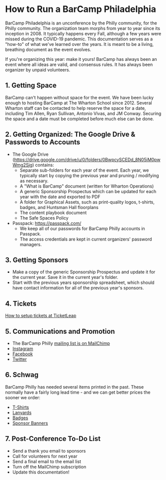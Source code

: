 # How to Run a BarCamp Philadelphia

BarCamp Philadelphia is an unconference by the Philly community, for the Philly community. The organization team morphs from year to year since its inception in 2008. It typically happens every Fall, although a few years were missed during the COVID-19 pandemic. This documentation serves as a "how-to" of what we've learned over the years. It is meant to be a living, breathing document as the event evolves.

If you're organizing this year: make it yours! BarCamp has always been an event where all ideas are valid, and consensus rules. It has always been organizer by unpaid volunteers.

## 1. Getting Space

BarCamp can't happen without space for the event. We have been lucky enough to hosting BarCamp at The Wharton School since 2012. Several Wharton staff can be contacted to help reserve the space for a date, including Tim Allen, Ryan Sullivan, Antonio Vivas, and JM Conway. Securing the space and a date must be completed before much else can be done.

## 2. Getting Organized: The Google Drive & Passwords to Accounts

* The Google Drive (https://drive.google.com/drive/u/0/folders/0BwpcySCEDd_8N05iM0pwWmg2Sjg) contains:
    * Separate sub-folders for each year of the event. Each year, we typically start by copying the previous year and pruning / modifying as necessary.
    * A "What is BarCamp" document (written for Wharton Operations)
    * A generic Sponsorship Prospectus which can be updated for each year with the date and exported to PDF
    * A folder for Graphical Assets, such as print-quality logos, t-shirts, badges, and Huntsman Hall floorplans 
    * The content playbook document
    * The Safe Spaces Policy
* Passpack: https://passpack.com/
    * We keep all of our passwords for BarCamp Philly accounts in Passpack.
    * The access credentials are kept in current organizers' password managers.

## 3. Getting Sponsors

* Make a copy of the generic Sponsorship Prospectus and update it for the current year. Save it in the current year's folder.
* Start with the previous years sponsorship spreadsheet, which should have contact information for all of the previous year's sponsors.

## 4. Tickets

[How to setup tickets at TicketLeap](README_tickets.md)

## 5. Communications and Promotion

* The BarCamp Philly [mailing list is on MailChimp](https://mailchimp.com/)
* [Instagram](https://www.instagram.com/barcampphilly/)
* [Facebook](https://www.facebook.com/barcampphilly/)
* [Twitter](https://twitter.com/barcampphilly)

## 6. Schwag

BarCamp Philly has needed several items printed in the past. These normally have a fairly long lead time - and we can get better prices the sooner we order:

* [T-Shirts](README_schwag.md#t-shirts)
* [Lanyards](README_schwag.md#lanyards)
* [Badges](README_schwag.md#badges)
* [Sponsor Banners](README_schwag.md#sponsor-banners)

## 7. Post-Conference To-Do List

* Send a thank you email to sponsors
* Call for volunteers for next year
* Send a final email to the email list
* Turn off the MailChimp subscription
* Update this documentation!
